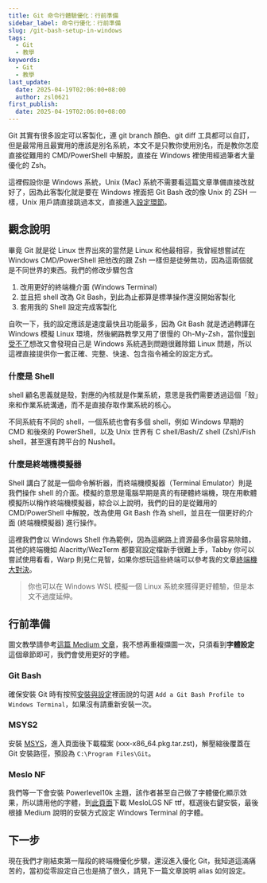 ```yaml
---
title: Git 命令行體驗優化：行前準備
sidebar_label: 命令行優化：行前準備
slug: /git-bash-setup-in-windows
tags:
  - Git
  - 教學
keywords:
  - Git
  - 教學
last_update:
  date: 2025-04-19T02:06:00+08:00
  author: zsl0621
first_publish:
  date: 2025-04-19T02:06:00+08:00
---
```


Git 其實有很多設定可以客製化，連 git branch 顏色、git diff 工具都可以自訂，但是最常用且最實用的應該是別名系統，本文不是只教你使用別名，而是教你怎麼直接從難用的 CMD/PowerShell 中解脫，直接在 Windows 裡使用經過筆者大量優化的 Zsh。

這裡假設你是 Windows 系統，Unix (Mac) 系統不需要看這篇文章準備直接改就好了，因為此客製化就是要在 Windows 裡面把 Git Bash 改的像 Unix 的 ZSH 一樣，Unix 用戶請直接跳過本文，直接進入[設定環節](/git/advanced-settings-and-aliases)。

## 觀念說明

畢竟 Git 就是從 Linux 世界出來的當然是 Linux 和他最相容，我曾經想嘗試在 Windows CMD/PowerShell 把他改的跟 Zsh 一樣但是徒勞無功，因為這兩個就是不同世界的東西。我們的修改步驟包含

1. 改用更好的終端機介面 (Windows Terminal)
2. 並且把 shell 改為 Git Bash，到此為止都算是標準操作還沒開始客製化
3. 套用我的 Shell 設定完成客製化

自吹一下，我的設定應該是速度最快且功能最多，因為 Git Bash 就是透過轉譯在 Windows 模擬 Linux 環境，然後網路教學又用了很慢的 Oh-My-Zsh，當你[慢到受不了](https://www.v2ex.com/t/1004868)想改又會發現自己是 Windows 系統遇到問題很難除錯 Linux 問題，所以這裡直接提供你一套正確、完整、快速、包含指令補全的設定方式。

### 什麼是 Shell

shell 顧名思義就是殼，對應的內核就是作業系統，意思是我們需要透過這個「殼」來和作業系統溝通，而不是直接存取作業系統的核心。

不同系統有不同的 shell，一個系統也會有多個 shell，例如 Windows 早期的 CMD 和後來的 PowerShell，以及 Unix 世界有 C shell/Bash/Z shell (Zsh)/Fish shell，甚至還有跨平台的 Nushell。

### 什麼是終端機模擬器

Shell 講白了就是一個命令解析器，而終端機模擬器（Terminal Emulator）則是我們操作 shell 的介面。模擬的意思是電腦早期是真的有硬體終端機，現在用軟體模擬所以稱作終端機模擬器，綜合以上說明，我們的目的是從難用的 CMD/PowerShell 中解脫，改為使用 Git Bash 作為 shell，並且在一個更好的介面 (終端機模擬器) 進行操作。

這裡我們會以 Windows Shell 作為範例，因為這網路上資源最多你最容易除錯，其他的終端機如 Alacritty/WezTerm 都要寫設定檔新手很難上手，Tabby 你可以嘗試使用看看，Warp 則見仁見智，如果你想玩這些終端可以參考我的文章[終端機大對決](/memo/useful-tools/cross-platform-terminal-comparison)。

> 你也可以在 Windows WSL 模擬一個 Linux 系統來獲得更好體驗，但是本文不過度延伸。

## 行前準備

圖文教學請參考[這篇 Medium 文章](https://medium.com/la-vida-tech-wacare/windows-terminal-git-bash-zsh-oh-my-zsh-c120ffe61f7c)，我不想再重複擷圖一次，只須看到**字體設定**這個章節即可，我們會使用更好的字體。

### Git Bash

確保安裝 Git 時有按照[安裝與設定](/git/installation)裡面說的勾選 `Add a Git Bash Profile to Windows Terminal`，如果沒有請重新安裝一次。

### MSYS2

安裝 [MSYS](https://packages.msys2.org/packages/zsh?repo=msys&variant=x86_64)，進入頁面後下載檔案 (xxx-x86_64.pkg.tar.zst)，解壓縮後覆蓋在 Git 安裝路徑，預設為 `C:\Program Files\Git`。

### Meslo NF

我們等一下會安裝 Powerlevel10k 主題，該作者甚至自己做了字體優化顯示效果，所以請用他的字體，到[此頁面](https://github.com/romkatv/powerlevel10k/blob/master/font.md)下載 MesloLGS NF ttf，框選後右鍵安裝，最後根據 Medium 說明的安裝方式設定 Windows Terminal 的字體。

## 下一步

現在我們才剛結束第一階段的終端機優化步驟，還沒進入優化 Git，我知道這滿痛苦的，當初從零設定自己也是搞了很久，請見下一篇文章說明 alias 如何設定。
